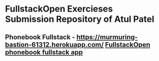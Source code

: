 # FullstackOpen Exercieses Submission Repository of Atul Patel

## Phonebook Fullstack - https://murmuring-bastion-61312.herokuapp.com/ [FullstackOpen phonebook fullstack app](https://fullstack-open-phonebookapp.herokuapp.com/)
